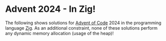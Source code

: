 # Advent 2024 - In Zig!

The following shows solutions for [Advent of Code](https://adventofcode.com/) 2024 in the programming language [Zig](https://ziglang.org/). As an additional constraint, none of these solutions perform any dynamic memory allocation (usage of the heap)! 

